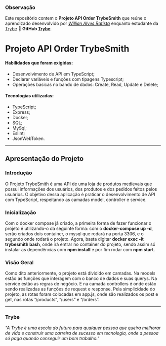 ### Observação

Este repositório contem o **Projeto API Order TrybeSmith** que reúne o aprendizado desenvolvido por _[Willian Alves Batista](https://www.linkedin.com/in/willian-alves-batista-60aa6a180/)_ enquanto estudante da [Trybe](https://www.betrybe.com/) :rocket:
**GitHub [Trybe](https://github.com/tryber)**.

# Projeto API Order TrybeSmith


#### Habilidades que foram exigidas:

  - Desenvolvimento de API em TypeScript;
  - Declarar variáveis e funções com tipagens Typescript;
  - Operações basicas no bando de dados: Create, Read, Update e Delete;

#### Tecnologias utilizadas:

  - TypeScript;
  - Express;
  - Docker;
  - SQL;
  - MySql;
  - Eslint;
  - JsonWebToken.

---

## Apresentação do Projeto


### Introdução

O Projeto TrybeSmith é uma API de uma loja de produtos medievais que possui informações dos usuários, dos produtos e dos pedidos feitos pelos usuários. O objetivo dessa aplicação é praticar o desenvolvimento de API com TypeScript, respeitando as camadas model, controller e service.


### Inicialização

  Com o docker compose já criado, a primeira forma de fazer funcionar o projeto é utilizando-o da seguinte forma: com o **docker-compose up -d**, serão criados dois container, o mysql que rodará na porta 3306, e o segundo onde rodará o projeto. Agora, basta digitar **docker exec -it trybesmith bash**, onde irá entrar no container do projeto, sendo assim só instalar as dependências com **npm install** e por fim rodar com **npm start**.

### Visão Geral

  Como dito anteriormente, o projeto está dividido em camadas. Na models estão as funções que interagem com o banco de dados e suas querys. Na service estão as regras de negócio. E na camada controllers é onde estão sendo realizadas as funções de request e response. Pela simplicidade do projeto, as rotas foram colocadas em app.js, onde são realizados os post e get, nas rotas “/products”, “/users” e “/orders”.
  
---
### Trybe

_"A Trybe é uma escola do futuro para qualquer pessoa que queira melhorar de vida e construir uma carreira de sucesso em tecnologia, onde a pessoa só paga quando conseguir um bom trabalho."_
